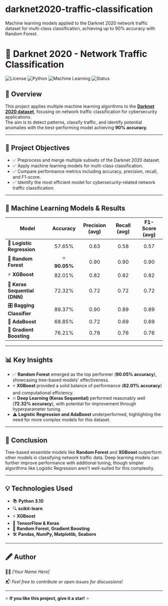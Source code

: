 # darknet2020-traffic-classification
Machine learning models applied to the Darknet 2020 network traffic dataset for multi-class classification, achieving up to 90% accuracy with Random Forest.

# 🚀 Darknet 2020 - Network Traffic Classification

![License](https://img.shields.io/badge/license-MIT-green) 
![Python](https://img.shields.io/badge/python-3.10-blue)
![Machine Learning](https://img.shields.io/badge/Machine%20Learning-Completed-success)
![Status](https://img.shields.io/badge/status-Finished-brightgreen)

## 🌟 **Overview**
This project applies multiple machine learning algorithms to the **[Darknet 2020 dataset](https://www.unb.ca/cic/datasets/darknet2020.html)**, focusing on network traffic classification for cybersecurity applications.  
The aim is to detect patterns, classify traffic, and identify potential anomalies with the best-performing model achieving **90% accuracy**.

---

## 🎯 **Project Objectives**
- ✅ Preprocess and merge multiple subsets of the Darknet 2020 dataset.  
- ✅ Apply machine learning models for multi-class classification.  
- ✅ Compare performance metrics including accuracy, precision, recall, and F1-score.  
- ✅ Identify the most efficient model for cybersecurity-related network traffic classification.

---

## 🧪 **Machine Learning Models & Results**

| Model                  | Accuracy | Precision (avg) | Recall (avg) | F1-Score (avg) |
|------------------------|:---------:|:---------------:|:------------:|:--------------:|
| 🔹 **Logistic Regression**   | 57.65%   | 0.63            | 0.58         | 0.57           |
| 🌲 **Random Forest**         | ⭐ **90.05%** | 0.90            | 0.90         | 0.90           |
| ⚡ **XGBoost**               | 82.01%   | 0.82            | 0.82         | 0.82           |
| 🤖 **Keras Sequential (DNN)**| 72.32%   | 0.72            | 0.72         | 0.72           |
| 🎛 **Bagging Classifier**    | 89.37%   | 0.90            | 0.89         | 0.89           |
| 🎯 **AdaBoost**              | 68.85%   | 0.72            | 0.69         | 0.69           |
| 🌊 **Gradient Boosting**     | 76.21%   | 0.78            | 0.76         | 0.76           |

---

## 📊 **Key Insights**
- ✅ **Random Forest** emerged as the top performer (**90.05% accuracy**), showcasing tree-based models' effectiveness.  
- ⚡ **XGBoost** provided a solid balance of performance (**82.01% accuracy**) and computational efficiency.  
- 🔥 **Deep Learning (Keras Sequential)** performed reasonably well (**72.32% accuracy**), with potential for improvement through hyperparameter tuning.  
- ⚠️ **Logistic Regression and AdaBoost** underperformed, highlighting the need for more complex models for this dataset.

---

## 📝 **Conclusion**
Tree-based ensemble models like **Random Forest** and **XGBoost** outperform other models in classifying network traffic data. Deep learning models can further improve performance with additional tuning, though simpler algorithms like Logistic Regression aren't well-suited for this complexity.

---

## 💡 **Technologies Used**
- 📚 **Python 3.10**  
- 🔍 **scikit-learn**  
- ⚡ **XGBoost**  
- 🤖 **TensorFlow & Keras**  
- 🌲 **Random Forest, Gradient Boosting**  
- 🛠 **Pandas, NumPy, Matplotlib, Seaborn**

---

## 🖋 **Author**  
👨‍💻 *[Your Name Here]*  

📬 *Feel free to contribute or open issues for discussions!*  

---

⭐ **If you like this project, give it a star!** ⭐

